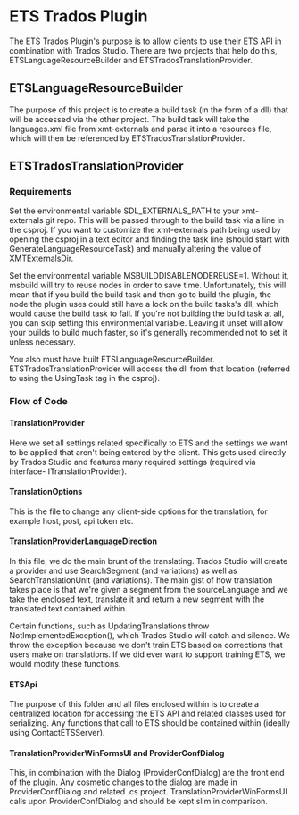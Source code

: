 # ETS Trados Plugin

The ETS Trados Plugin's purpose is to allow clients to use their ETS API in
combination with Trados Studio. There are two projects that help do this,
ETSLanguageResourceBuilder and ETSTradosTranslationProvider.

## ETSLanguageResourceBuilder

The purpose of this project is to create a build task (in the form of a dll)
that will be accessed via the other project. The build task will take the
languages.xml file from xmt-externals and parse it into a resources file, which
will then be referenced by ETSTradosTranslationProvider.

## ETSTradosTranslationProvider

### Requirements

Set the environmental variable SDL_EXTERNALS_PATH to your xmt-externals git
repo. This will be passed through to the build task via a line in the csproj.
If you want to customize the xmt-externals path being used by opening the
csproj in a text editor and finding the task line (should start with
GenerateLanguageResourceTask) and manually altering the value of
XMTExternalsDir.

Set the environmental variable MSBUILDDISABLENODEREUSE=1. Without it, msbuild
will try to reuse nodes in order to save time. Unfortunately, this will mean
that if you build the build task and then go to build the plugin, the node the
plugin uses could still have a lock on the build tasks's dll, which would
cause the build task to fail. If you're not building the build task at all,
you can skip setting this environmental variable. Leaving it unset will allow
your builds to build much faster, so it's generally recommended not to set it
unless necessary.

You also must have built ETSLanguageResourceBuilder. 
ETSTradosTranslationProvider will access the dll from that location (referred
to using the UsingTask tag in the csproj).

### Flow of Code

#### TranslationProvider
Here we set all settings related specifically to ETS and the settings we want
to be applied that aren't being entered by the client. This gets used directly
by Trados Studio and features many required settings (required via interface-
ITranslationProvider).

#### TranslationOptions

This is the file to change any client-side options for the translation, for
example host, post, api token etc.

#### TranslationProviderLanguageDirection

In this file, we do the main brunt of the translating. Trados Studio will
create a provider and use SearchSegment (and variations) as well as
SearchTranslationUnit (and variations). The main gist of how translation takes
place is that we're given a segment from the sourceLanguage and we take the
enclosed text, translate it and return a new segment with the translated text
contained within.

Certain functions, such as UpdatingTranslations throw
NotImplementedException(), which Trados Studio will catch and silence. We
throw the exception because we don't train ETS based on corrections that users
make on translations. If we did ever want to support training ETS, we would
modify these functions.

#### ETSApi

The purpose of this folder and all files enclosed within is to create a
centralized location for accessing the ETS API and related classes used for
serializing. Any functions that call to ETS should be contained within
(ideally using ContactETSServer).

#### TranslationProviderWinFormsUI and ProviderConfDialog

This, in combination with the Dialog (ProviderConfDialog) are the front end of
the plugin. Any cosmetic changes to the dialog are made in ProviderConfDialog
and related .cs project. TranslationProviderWinFormsUI calls upon
ProviderConfDialog and should be kept slim in comparison.
